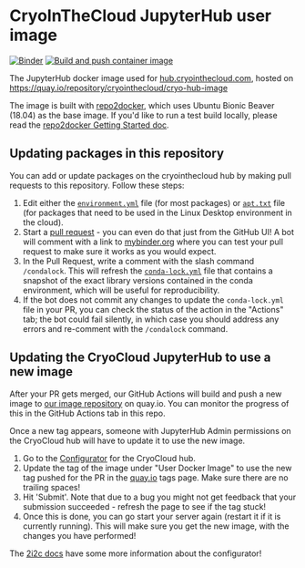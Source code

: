 # CryoInTheCloud JupyterHub user image

[![Binder](https://mybinder.org/badge_logo.svg)](https://mybinder.org/v2/gh/CryoInTheCloud/hub-image/HEAD)
[![Build and push container image](https://github.com/CryoInTheCloud/hub-image/actions/workflows/build.yaml/badge.svg)](https://github.com/CryoInTheCloud/hub-image/actions/workflows/build.yaml)

The JupyterHub docker image used for [hub.cryointhecloud.com](https://cryointhecloud.com),
hosted on https://quay.io/repository/cryointhecloud/cryo-hub-image

The image is built with [repo2docker](https://repo2docker.readthedocs.io), which uses
Ubuntu Bionic Beaver (18.04) as the base image. If you'd like to run a test build
locally, please read the [repo2docker Getting Started
doc](https://repo2docker.readthedocs.io/en/latest/getting-started/index.html).

## Updating packages in this repository

You can add or update packages on the cryointhecloud hub by making pull requests to this
repository. Follow these steps:

1. Edit either the [`environment.yml`](https://github.com/CryoInTheCloud/hub-image/edit/main/environment.yml)
   file (for most packages) or [`apt.txt`](https://github.com/CryoInTheCloud/hub-image/edit/main/apt.txt)
   file (for packages that need to be used in the Linux Desktop environment in the cloud).
2. Start a [pull request](https://github.com/CryoInTheCloud/hub-image/pulls) -
   you can even do that just from the GitHub UI! A bot will comment with a link to
   [mybinder.org](https://mybinder.org) where you can test your pull request to make sure it works
   as you would expect.
3. In the Pull Request, write a comment with the slash command `/condalock`.
   This will refresh the [`conda-lock.yml`](https://conda-incubator.github.io/conda-lock/output/#unified-lockfile)
   file that contains a snapshot of the exact library versions contained in the
   conda environment, which will be useful for reproducibility.
4. If the bot does not commit any changes to update the `conda-lock.yml` file in your PR, you can check the
   status of the action in the "Actions" tab; the bot could fail silently, in which case you should address
   any errors and re-comment with the `/condalock` command.

## Updating the CryoCloud JupyterHub to use a new image

After your PR gets merged, our GitHub Actions will build and push a new image to 
[our image repository](https://quay.io/repository/cryointhecloud/cryo-hub-image?tab=tags) on quay.io. You
can monitor the progress of this in the GitHub Actions tab in this repo.

Once a new tag appears, someone with JupyterHub Admin permissions on the CryoCloud hub will have to
update it to use the new image.

1. Go to the [Configurator](https://hub.cryointhecloud.com/services/configurator/) for the CryoCloud hub.
2. Update the tag of the image under "User Docker Image" to use the new tag pushed for the PR in the
   [quay.io](https://quay.io/repository/cryointhecloud/cryo-hub-image?tab=tags) tags page. Make sure there are
   no trailing spaces!
3. Hit 'Submit'. Note that due to a bug you might not get feedback that your submission succeeded - refresh the 
   page to see if the tag stuck!
4. Once this is done, you can go start your server again (restart it if it is currently running). This will make sure
   you get the new image, with the changes you have performed!
   
The [2i2c docs](https://docs.2i2c.org/en/latest/admin/howto/configurator.html)
have some more information about the configurator!
